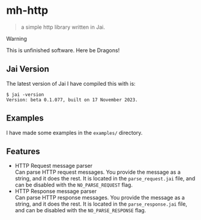 # mh-http

> a simple http library written in Jai.

> [!WARNING]
> This is unfinished software. Here be Dragons!

## Jai Version
The latest version of Jai I have compiled this with is:
```console
$ jai -version
Version: beta 0.1.077, built on 17 November 2023.
```

## Examples
I have made some examples in the `examples/` directory.

## Features
- HTTP Request message parser  
    Can parse HTTP request messages.
    You provide the message as a string, and it does the rest.
    It is located in the `parse_request.jai` file, and can
    be disabled with the `NO_PARSE_REQUEST` flag.
- HTTP Response message parser  
    Can parse HTTP response messages.
    You provide the message as a string, and it does the rest.
    It is located in the `parse_response.jai` file, and can
    be disabled with the `NO_PARSE_RESPONSE` flag.
